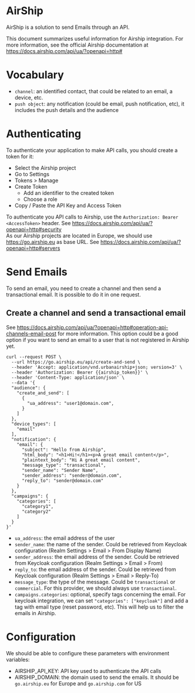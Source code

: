 AirShip
===

AirShip is a solution to send Emails through an API.

This document summarizes useful information for Airship integration. For more information, see the official Airship documentation at https://docs.airship.com/api/ua/?openapi=http#

# Vocabulary

- `channel`: an identified contact, that could be related to an email, a device, etc.
- `push object`: any notification (could be email, push notification, etc), it includes the push details and the audience


# Authenticating
To authenticate your application to make API calls, you should create a token for it:
- Select the Airship project
- Go to Settings
- Tokens > Manage
- Create Token
    - Add an identifier to the created token
    - Choose a role
- Copy / Paste the API Key and Access Token

To authenticate you API calls to Airship, use the `Authorization: Bearer <AccessToken>` header. See https://docs.airship.com/api/ua/?openapi=http#security  
As our Airship projects are located in Europe, we should use https://go.airship.eu as base URL. See https://docs.airship.com/api/ua/?openapi=http#servers

# Send Emails

To send an email, you need to create a channel and then send a transactional email. It is possible to do it in one request.

## Create a channel and send a transactional email

See https://docs.airship.com/api/ua/?openapi=http#operation-api-channels-email-post for more information.
This option could be a good option if you want to send an email to a user that is not registered in Airship yet.

```shell
curl --request POST \
  --url https://go.airship.eu/api/create-and-send \
  --header 'Accept: application/vnd.urbanairship+json; version=3' \
  --header 'Authorization: Bearer {{airship_token}}' \
  --header 'Content-Type: application/json' \
  --data '{
  "audience": {
    "create_and_send": [
      {
        "ua_address": "user1@domain.com",
      }
    ]
  },
  "device_types": [
    "email"
  ],
  "notification": {
    "email": {
      "subject": "Hello from Airship",
      "html_body": "<h1>Hi!</h1><p>A great email content</p>",
      "plaintext_body": "Hi A great email content",
      "message_type": "transactional",
      "sender_name": "Sender Name",
      "sender_address": "sender@domain.com",
      "reply_to": "sender@domain.com"
    }
  },
  "campaigns": {
    "categories": [
      "category1",
      "category2"
    ]
  }
}'
```

 * `ua_address`: the email address of the user
 * `sender_name`: the name of the sender. Could be retrieved from Keycloak configuration (Realm Settings > Email > From Display Name)
 * `sender_address`: the email address of the sender. Could be retrieved from Keycloak configuration (Realm Settings > Email > From)
 * `reply_to`: the email address of the sender. Could be retrieved from Keycloak configuration (Realm Settings > Email > Reply-To)
 * `message_type`: the type of the message. Could be `transactional` or `commercial`. For this provider, we should always use `transactional`.
 * `campaigns.categories`: optional, specify tags concerning the email. For keycloak integration, we can set `"categories": ["keycloak"]` and add a tag with email type (reset password, etc). This will help us to filter the emails in Airship.

# Configuration

We should be able to configure these parameters with environment variables:
 * AIRSHIP_API_KEY: API key used to authenticate the API calls
 * AIRSHIP_DOMAIN: the domain used to send the emails. It should be `go.airship.eu` for Europe and `go.airship.com` for US